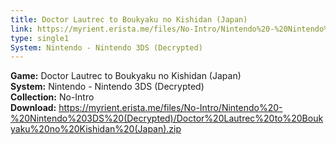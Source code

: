 ```yaml
---
title: Doctor Lautrec to Boukyaku no Kishidan (Japan)
link: https://myrient.erista.me/files/No-Intro/Nintendo%20-%20Nintendo%203DS%20(Decrypted)/Doctor%20Lautrec%20to%20Boukyaku%20no%20Kishidan%20(Japan).zip
type: single1
System: Nintendo - Nintendo 3DS (Decrypted)
---
```

<b>Game:</b> Doctor Lautrec to Boukyaku no Kishidan (Japan)<br>
<b>System:</b> Nintendo - Nintendo 3DS (Decrypted)<br>
<b>Collection:</b> No-Intro<br>
<b>Download:</b> https://myrient.erista.me/files/No-Intro/Nintendo%20-%20Nintendo%203DS%20(Decrypted)/Doctor%20Lautrec%20to%20Boukyaku%20no%20Kishidan%20(Japan).zip